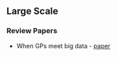 


## Large Scale



### Review Papers

* When GPs meet big data - [paper](https://arxiv.org/pdf/1807.01065.pdf)